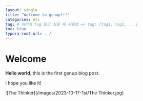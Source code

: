 ```yaml
---
layout: single
title: "Welcome to genup!!!"
categories: etc
tag: # 여러개 tag 달고 싶을 때 사용법 => tag: [tag1, tag2, ...]
toc: true
typora-root-url: ../
---
```


# Welcome

**Hello world**, this is the first genup blog post.

I hope you like it!

![The Thinker](/images/2023-10-17-1st/The Thinker.jpg)

